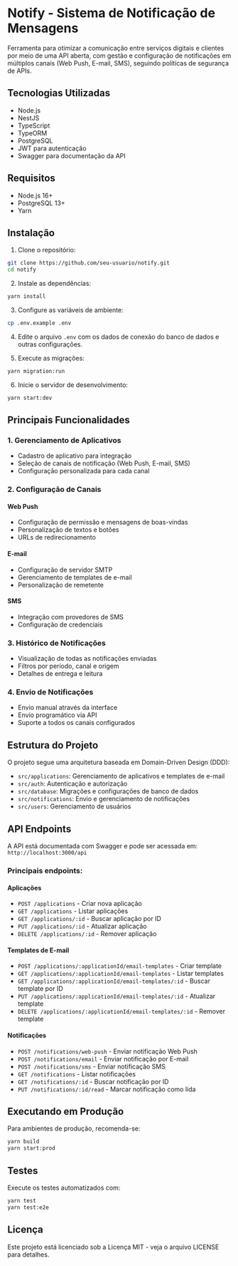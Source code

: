 # Notify - Sistema de Notificação de Mensagens

Ferramenta para otimizar a comunicação entre serviços digitais e clientes por meio de uma API aberta, com gestão e configuração de notificações em múltiplos canais (Web Push, E-mail, SMS), seguindo políticas de segurança de APIs.

## Tecnologias Utilizadas

- Node.js
- NestJS
- TypeScript
- TypeORM
- PostgreSQL
- JWT para autenticação
- Swagger para documentação da API

## Requisitos

- Node.js 16+
- PostgreSQL 13+
- Yarn

## Instalação

1. Clone o repositório:

```bash
git clone https://github.com/seu-usuario/notify.git
cd notify
```

2. Instale as dependências:

```bash
yarn install
```

3. Configure as variáveis de ambiente:

```bash
cp .env.example .env
```

4. Edite o arquivo `.env` com os dados de conexão do banco de dados e outras configurações.

5. Execute as migrações:

```bash
yarn migration:run
```

6. Inicie o servidor de desenvolvimento:

```bash
yarn start:dev
```

## Principais Funcionalidades

### 1. Gerenciamento de Aplicativos

- Cadastro de aplicativo para integração
- Seleção de canais de notificação (Web Push, E-mail, SMS)
- Configuração personalizada para cada canal

### 2. Configuração de Canais

#### Web Push

- Configuração de permissão e mensagens de boas-vindas
- Personalização de textos e botões
- URLs de redirecionamento

#### E-mail

- Configuração de servidor SMTP
- Gerenciamento de templates de e-mail
- Personalização de remetente

#### SMS

- Integração com provedores de SMS
- Configuração de credenciais

### 3. Histórico de Notificações

- Visualização de todas as notificações enviadas
- Filtros por período, canal e origem
- Detalhes de entrega e leitura

### 4. Envio de Notificações

- Envio manual através da interface
- Envio programático via API
- Suporte a todos os canais configurados

## Estrutura do Projeto

O projeto segue uma arquitetura baseada em Domain-Driven Design (DDD):

- `src/applications`: Gerenciamento de aplicativos e templates de e-mail
- `src/auth`: Autenticação e autorização
- `src/database`: Migrações e configurações de banco de dados
- `src/notifications`: Envio e gerenciamento de notificações
- `src/users`: Gerenciamento de usuários

## API Endpoints

A API está documentada com Swagger e pode ser acessada em: `http://localhost:3000/api`

### Principais endpoints:

#### Aplicações

- `POST /applications` - Criar nova aplicação
- `GET /applications` - Listar aplicações
- `GET /applications/:id` - Buscar aplicação por ID
- `PUT /applications/:id` - Atualizar aplicação
- `DELETE /applications/:id` - Remover aplicação

#### Templates de E-mail

- `POST /applications/:applicationId/email-templates` - Criar template
- `GET /applications/:applicationId/email-templates` - Listar templates
- `GET /applications/:applicationId/email-templates/:id` - Buscar template por ID
- `PUT /applications/:applicationId/email-templates/:id` - Atualizar template
- `DELETE /applications/:applicationId/email-templates/:id` - Remover template

#### Notificações

- `POST /notifications/web-push` - Enviar notificação Web Push
- `POST /notifications/email` - Enviar notificação por E-mail
- `POST /notifications/sms` - Enviar notificação SMS
- `GET /notifications` - Listar notificações
- `GET /notifications/:id` - Buscar notificação por ID
- `PUT /notifications/:id/read` - Marcar notificação como lida

## Executando em Produção

Para ambientes de produção, recomenda-se:

```bash
yarn build
yarn start:prod
```

## Testes

Execute os testes automatizados com:

```bash
yarn test
yarn test:e2e
```

## Licença

Este projeto está licenciado sob a Licença MIT - veja o arquivo LICENSE para detalhes.
